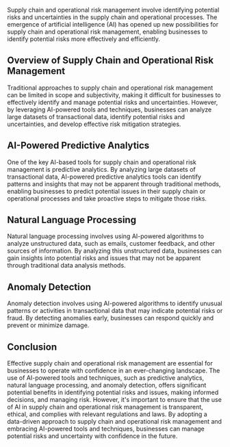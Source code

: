 
Supply chain and operational risk management involve identifying potential risks and uncertainties in the supply chain and operational processes. The emergence of artificial intelligence (AI) has opened up new possibilities for supply chain and operational risk management, enabling businesses to identify potential risks more effectively and efficiently.

Overview of Supply Chain and Operational Risk Management
--------------------------------------------------------

Traditional approaches to supply chain and operational risk management can be limited in scope and subjectivity, making it difficult for businesses to effectively identify and manage potential risks and uncertainties. However, by leveraging AI-powered tools and techniques, businesses can analyze large datasets of transactional data, identify potential risks and uncertainties, and develop effective risk mitigation strategies.

AI-Powered Predictive Analytics
-------------------------------

One of the key AI-based tools for supply chain and operational risk management is predictive analytics. By analyzing large datasets of transactional data, AI-powered predictive analytics tools can identify patterns and insights that may not be apparent through traditional methods, enabling businesses to predict potential issues in their supply chain or operational processes and take proactive steps to mitigate those risks.

Natural Language Processing
---------------------------

Natural language processing involves using AI-powered algorithms to analyze unstructured data, such as emails, customer feedback, and other sources of information. By analyzing this unstructured data, businesses can gain insights into potential risks and issues that may not be apparent through traditional data analysis methods.

Anomaly Detection
-----------------

Anomaly detection involves using AI-powered algorithms to identify unusual patterns or activities in transactional data that may indicate potential risks or fraud. By detecting anomalies early, businesses can respond quickly and prevent or minimize damage.

Conclusion
----------

Effective supply chain and operational risk management are essential for businesses to operate with confidence in an ever-changing landscape. The use of AI-powered tools and techniques, such as predictive analytics, natural language processing, and anomaly detection, offers significant potential benefits in identifying potential risks and issues, making informed decisions, and managing risk. However, it's important to ensure that the use of AI in supply chain and operational risk management is transparent, ethical, and complies with relevant regulations and laws. By adopting a data-driven approach to supply chain and operational risk management and embracing AI-powered tools and techniques, businesses can manage potential risks and uncertainty with confidence in the future.
